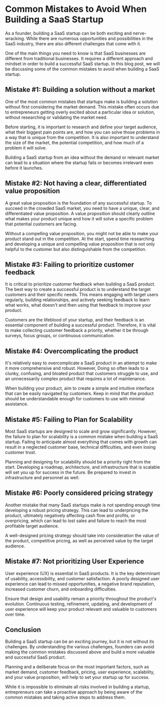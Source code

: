 # Common Mistakes to Avoid When Building a SaaS Startup

As a founder, building a SaaS startup can be both exciting and nerve-wracking. While there are numerous opportunities and possibilities in the SaaS industry, there are also different challenges that come with it.

One of the main things you need to know is that SaaS businesses are different from traditional businesses. It requires a different approach and mindset in order to build a successful SaaS startup. In this blog post, we will be discussing some of the common mistakes to avoid when building a SaaS startup.

## Mistake #1: Building a solution without a market

One of the most common mistakes that startups make is building a solution without first considering the market demand. This mistake often occurs due to entrepreneurs getting overly excited about a particular idea or solution, without researching or validating the market need. 

Before starting, it is important to research and define your target audience, what their biggest pain points are, and how you can solve those problems in a way that is unique from the competition. It is also important to understand the size of the market, the potential competition, and how much of a problem it will solve. 

Building a SaaS startup from an idea without the demand or relevant market can lead to a situation where the startup fails or becomes irrelevant even before it launches.

## Mistake #2: Not having a clear, differentiated value proposition

A great value proposition is the foundation of any successful startup. To succeed in the crowded SaaS market, you need to have a unique, clear, and differentiated value proposition. A value proposition should clearly outline what makes your product unique and how it will solve a specific problem that potential customers are facing. 

Without a compelling value proposition, you might not be able to make your product stand out in the competition. At the start, spend time researching and developing a unique and compelling value proposition that is not only helpful to the customer but also distinguishable from the competition.

## Mistake #3: Failing to prioritize customer feedback

It is critical to prioritize customer feedback when building a SaaS product. The best way to create a successful product is to understand the target customers and their specific needs. This means engaging with target users regularly, building relationships, and actively seeking feedback to learn what works, what doesn't and then using that feedback to improve your product. 

Customers are the lifeblood of your startup, and their feedback is an essential component of building a successful product. Therefore, it is vital to make collecting customer feedback a priority, whether it be through surveys, focus groups, or continuous communication.

## Mistake #4: Overcomplicating the product

It's relatively easy to overcomplicate a SaaS product in an attempt to make it more comprehensive and robust. However, Doing so often leads to a clunky, confusing, and bloated product that customers struggle to use, and an unnecessarily complex product that requires a lot of maintenance. 

When building your product, aim to create a simple and intuitive interface that can be easily navigated by customers. Keep in mind that the product should be understandable enough for customers to use with minimal assistance. 

## Mistake #5: Failing to Plan for Scalability

Most SaaS startups are designed to scale and grow significantly. However, the failure to plan for scalability is a common mistake when building a SaaS startup. Failing to anticipate almost everything that comes with growth can result in a neglected customer base, technical difficulties, and even losing customer trust. 

Planning and designing for scalability should be a priority right from the start. Developing a roadmap, architecture, and infrastructure that is scalable will set you up for success in the future. Be prepared to invest in infrastructure and personnel as well.

## Mistake #6: Poorly considered pricing strategy

Another mistake that many SaaS startups make is not spending enough time developing a robust pricing strategy. This can lead to underpricing the product, ultimately negatively affecting cash flow and profits, or overpricing, which can lead to lost sales and failure to reach the most profitable target audience.

A well-designed pricing strategy should take into consideration the value of the product, competitive pricing, as well as perceived value by the target audience.

## Mistake #7: Not prioritizing User Experience

User experience (UX) is essential in SaaS products. It is the key determinant of usability, accessibility, and customer satisfaction. A poorly designed user experience can lead to missed opportunities, a negative brand reputation, increased customer churn, and onboarding difficulties. 

Ensure that design and usability remain a priority throughout the product's evolution. Continuous testing, refinement, updating, and development of user experience will keep your product relevant and valuable to customers over time.

## Conclusion

Building a SaaS startup can be an exciting journey, but it is not without its challenges. By understanding the various challenges, founders can avoid making the common mistakes discussed above and build a more valuable and successful SaaS product.

Planning and a deliberate focus on the most important factors, such as market demand, customer feedback, pricing, user experience, scalability, and your value proposition, will help to set your startup up for success. 

While it is impossible to eliminate all risks involved in building a startup, entrepreneurs can take a proactive approach by being aware of the common mistakes and taking active steps to address them.